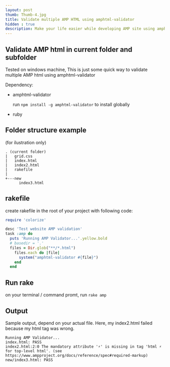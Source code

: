 ```yaml
---
layout: post
thumb: Thumb-4.jpg
title: Validate multiple AMP HTML using amphtml-validator
hidden : true
description: Make your life easier while developing AMP site using amphtml-validator
---
```


## Validate AMP html in current folder and subfolder
Tested on windows machine,
This is just some quick way to validate multiple AMP html using amphtml-validator

Dependency:
- amphtml-validator

  run `npm install -g amphtml-validator` to install globally
- ruby

## Folder structure example
(for ilustration only)
```
. (current folder)
|   grid.css
|   index.html
|   index2.html
|   rakefile
|
+---new
      index3.html
```

## rakefile
create rakefile in the root of your project with following code:

```ruby
require 'colorize'

desc 'Test website AMP validation'
task :amp do
  puts 'Running AMP Validator...'.yellow.bold
  # basedir = '.'
  files = Dir.glob("**/*.html")
    files.each do |file|
      system("amphtml-validator #{file}")
    end
  end
```
## Run rake
on your terminal / command promt, run `rake amp`

## Output
Sample output, depend on your actual file.
Here, my index2.html failed because my html tag was wrong.

```
Running AMP Validator...
index.html: PASS
index2.html:2:0 The mandatory attribute '⚡' is missing in tag 'html ⚡ for top-level html'. (see https://www.ampproject.org/docs/reference/spec#required-markup)
new/index3.html: PASS
```